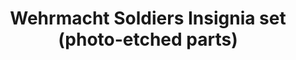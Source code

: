 ---
title: "Wehrmacht Soldiers Insignia set (photo-etched parts)"
price: "TBA" 
desc: "Maketa"
img_path: "/assets/img/RDM35PE03.jpg"
brand: "N/A"
available: false
special_offer: false
new: false
soon: false
cat: "0010000"
subcat: "0013100"
subsubcat: "0N/A"
sifra: "RDM35PE03"
---